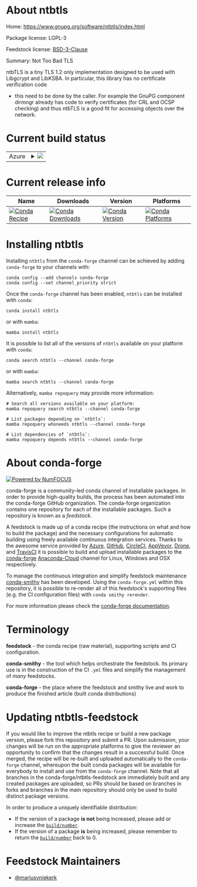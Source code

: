About ntbtls
============

Home: https://www.gnupg.org/software/ntbtls/index.html

Package license: LGPL-3

Feedstock license: [BSD-3-Clause](https://github.com/conda-forge/ntbtls-feedstock/blob/main/LICENSE.txt)

Summary: Not Too Bad TLS

ntbTLS is a tiny TLS 1.2 only implementation designed to be used with Libgcrypt
and LibKSBA. In particular, this library has no certificate verification code
- this need to be done by the caller. For example the GnuPG component dirmngr
already has code to verify certificates (for CRL and OCSP checking) and thus
ntbTLS is a good fit for accessing objects over the network.


Current build status
====================


<table>
    
  <tr>
    <td>Azure</td>
    <td>
      <details>
        <summary>
          <a href="https://dev.azure.com/conda-forge/feedstock-builds/_build/latest?definitionId=698&branchName=main">
            <img src="https://dev.azure.com/conda-forge/feedstock-builds/_apis/build/status/ntbtls-feedstock?branchName=main">
          </a>
        </summary>
        <table>
          <thead><tr><th>Variant</th><th>Status</th></tr></thead>
          <tbody><tr>
              <td>linux_64</td>
              <td>
                <a href="https://dev.azure.com/conda-forge/feedstock-builds/_build/latest?definitionId=698&branchName=main">
                  <img src="https://dev.azure.com/conda-forge/feedstock-builds/_apis/build/status/ntbtls-feedstock?branchName=main&jobName=linux&configuration=linux_64_" alt="variant">
                </a>
              </td>
            </tr><tr>
              <td>osx_64</td>
              <td>
                <a href="https://dev.azure.com/conda-forge/feedstock-builds/_build/latest?definitionId=698&branchName=main">
                  <img src="https://dev.azure.com/conda-forge/feedstock-builds/_apis/build/status/ntbtls-feedstock?branchName=main&jobName=osx&configuration=osx_64_" alt="variant">
                </a>
              </td>
            </tr>
          </tbody>
        </table>
      </details>
    </td>
  </tr>
</table>

Current release info
====================

| Name | Downloads | Version | Platforms |
| --- | --- | --- | --- |
| [![Conda Recipe](https://img.shields.io/badge/recipe-ntbtls-green.svg)](https://anaconda.org/conda-forge/ntbtls) | [![Conda Downloads](https://img.shields.io/conda/dn/conda-forge/ntbtls.svg)](https://anaconda.org/conda-forge/ntbtls) | [![Conda Version](https://img.shields.io/conda/vn/conda-forge/ntbtls.svg)](https://anaconda.org/conda-forge/ntbtls) | [![Conda Platforms](https://img.shields.io/conda/pn/conda-forge/ntbtls.svg)](https://anaconda.org/conda-forge/ntbtls) |

Installing ntbtls
=================

Installing `ntbtls` from the `conda-forge` channel can be achieved by adding `conda-forge` to your channels with:

```
conda config --add channels conda-forge
conda config --set channel_priority strict
```

Once the `conda-forge` channel has been enabled, `ntbtls` can be installed with `conda`:

```
conda install ntbtls
```

or with `mamba`:

```
mamba install ntbtls
```

It is possible to list all of the versions of `ntbtls` available on your platform with `conda`:

```
conda search ntbtls --channel conda-forge
```

or with `mamba`:

```
mamba search ntbtls --channel conda-forge
```

Alternatively, `mamba repoquery` may provide more information:

```
# Search all versions available on your platform:
mamba repoquery search ntbtls --channel conda-forge

# List packages depending on `ntbtls`:
mamba repoquery whoneeds ntbtls --channel conda-forge

# List dependencies of `ntbtls`:
mamba repoquery depends ntbtls --channel conda-forge
```


About conda-forge
=================

[![Powered by
NumFOCUS](https://img.shields.io/badge/powered%20by-NumFOCUS-orange.svg?style=flat&colorA=E1523D&colorB=007D8A)](https://numfocus.org)

conda-forge is a community-led conda channel of installable packages.
In order to provide high-quality builds, the process has been automated into the
conda-forge GitHub organization. The conda-forge organization contains one repository
for each of the installable packages. Such a repository is known as a *feedstock*.

A feedstock is made up of a conda recipe (the instructions on what and how to build
the package) and the necessary configurations for automatic building using freely
available continuous integration services. Thanks to the awesome service provided by
[Azure](https://azure.microsoft.com/en-us/services/devops/), [GitHub](https://github.com/),
[CircleCI](https://circleci.com/), [AppVeyor](https://www.appveyor.com/),
[Drone](https://cloud.drone.io/welcome), and [TravisCI](https://travis-ci.com/)
it is possible to build and upload installable packages to the
[conda-forge](https://anaconda.org/conda-forge) [Anaconda-Cloud](https://anaconda.org/)
channel for Linux, Windows and OSX respectively.

To manage the continuous integration and simplify feedstock maintenance
[conda-smithy](https://github.com/conda-forge/conda-smithy) has been developed.
Using the ``conda-forge.yml`` within this repository, it is possible to re-render all of
this feedstock's supporting files (e.g. the CI configuration files) with ``conda smithy rerender``.

For more information please check the [conda-forge documentation](https://conda-forge.org/docs/).

Terminology
===========

**feedstock** - the conda recipe (raw material), supporting scripts and CI configuration.

**conda-smithy** - the tool which helps orchestrate the feedstock.
                   Its primary use is in the construction of the CI ``.yml`` files
                   and simplify the management of *many* feedstocks.

**conda-forge** - the place where the feedstock and smithy live and work to
                  produce the finished article (built conda distributions)


Updating ntbtls-feedstock
=========================

If you would like to improve the ntbtls recipe or build a new
package version, please fork this repository and submit a PR. Upon submission,
your changes will be run on the appropriate platforms to give the reviewer an
opportunity to confirm that the changes result in a successful build. Once
merged, the recipe will be re-built and uploaded automatically to the
`conda-forge` channel, whereupon the built conda packages will be available for
everybody to install and use from the `conda-forge` channel.
Note that all branches in the conda-forge/ntbtls-feedstock are
immediately built and any created packages are uploaded, so PRs should be based
on branches in forks and branches in the main repository should only be used to
build distinct package versions.

In order to produce a uniquely identifiable distribution:
 * If the version of a package **is not** being increased, please add or increase
   the [``build/number``](https://docs.conda.io/projects/conda-build/en/latest/resources/define-metadata.html#build-number-and-string).
 * If the version of a package **is** being increased, please remember to return
   the [``build/number``](https://docs.conda.io/projects/conda-build/en/latest/resources/define-metadata.html#build-number-and-string)
   back to 0.

Feedstock Maintainers
=====================

* [@mariusvniekerk](https://github.com/mariusvniekerk/)

